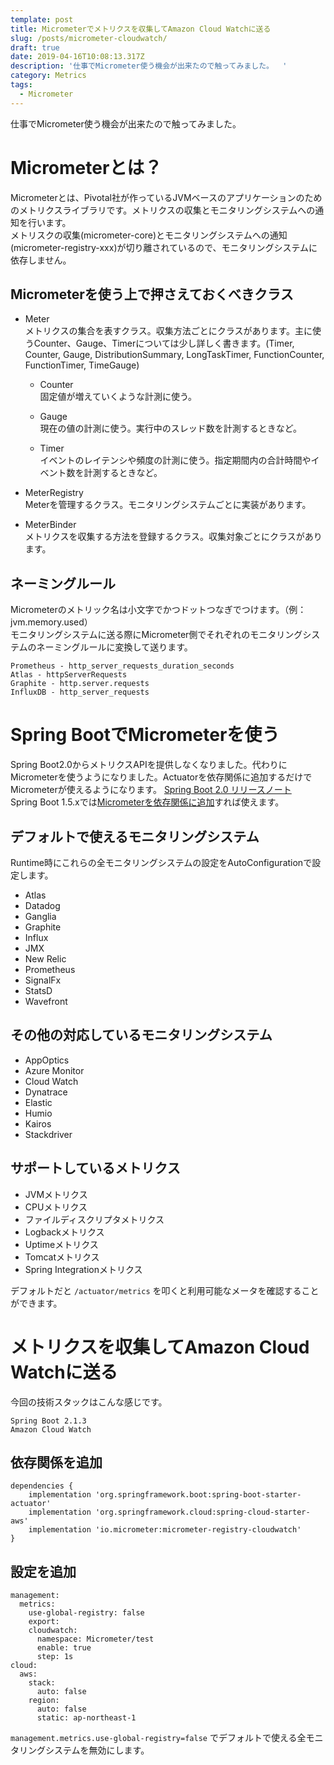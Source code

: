 ```yaml
---
template: post
title: Micrometerでメトリクスを収集してAmazon Cloud Watchに送る
slug: /posts/micrometer-cloudwatch/
draft: true
date: 2019-04-16T10:08:13.317Z
description: '仕事でMicrometer使う機会が出来たので触ってみました。  '
category: Metrics
tags:
  - Micrometer
---
```

仕事でMicrometer使う機会が出来たので触ってみました。  

# Micrometerとは？
Micrometerとは、Pivotal社が作っているJVMベースのアプリケーションのためのメトリクスライブラリです。メトリクスの収集とモニタリングシステムへの通知を行います。  
メトリスクの収集(micrometer-core)とモニタリングシステムへの通知(micrometer-registry-xxx)が切り離されているので、モニタリングシステムに依存しません。

## Micrometerを使う上で押さえておくべきクラス
- Meter  
メトリクスの集合を表すクラス。収集方法ごとにクラスがあります。主に使うCounter、Gauge、Timerについては少し詳しく書きます。(Timer, Counter, Gauge, DistributionSummary, LongTaskTimer, FunctionCounter, FunctionTimer, TimeGauge)  
  - Counter    
    固定値が増えていくような計測に使う。  

  - Gauge  
    現在の値の計測に使う。実行中のスレッド数を計測するときなど。  

  - Timer  
    イベントのレイテンシや頻度の計測に使う。指定期間内の合計時間やイベント数を計測するときなど。

- MeterRegistry  
Meterを管理するクラス。モニタリングシステムごとに実装があります。  

- MeterBinder  
メトリクスを収集する方法を登録するクラス。収集対象ごとにクラスがあります。  

## ネーミングルール
Micrometerのメトリック名は小文字でかつドットつなぎでつけます。（例：jvm.memory.used）  
モニタリングシステムに送る際にMicrometer側でそれぞれのモニタリングシステムのネーミングルールに変換して送ります。

```
Prometheus - http_server_requests_duration_seconds
Atlas - httpServerRequests
Graphite - http.server.requests
InfluxDB - http_server_requests
```

# Spring BootでMicrometerを使う
Spring Boot2.0からメトリクスAPIを提供しなくなりました。代わりにMicrometerを使うようになりました。Actuatorを依存関係に追加するだけでMicrometerが使えるようになります。
[Spring Boot 2.0 リリースノート](https://github.com/spring-projects/spring-boot/wiki/Spring-Boot-2.0-Release-Notes#micrometer)  
Spring Boot 1.5.xでは[Micrometerを依存関係に追加](https://micrometer.io/docs/ref/spring/1.5)すれば使えます。  

## デフォルトで使えるモニタリングシステム
Runtime時にこれらの全モニタリングシステムの設定をAutoConfigurationで設定します。

- Atlas
- Datadog
- Ganglia
- Graphite
- Influx
- JMX
- New Relic
- Prometheus
- SignalFx
- StatsD
- Wavefront

## その他の対応しているモニタリングシステム
- AppOptics
- Azure Monitor
- Cloud Watch
- Dynatrace
- Elastic
- Humio
- Kairos
- Stackdriver

## サポートしているメトリクス
- JVMメトリクス
- CPUメトリクス
- ファイルディスクリプタメトリクス
- Logbackメトリクス
- Uptimeメトリクス
- Tomcatメトリクス
- Spring Integrationメトリクス

デフォルトだと `/actuator/metrics` を叩くと利用可能なメータを確認することができます。  

# メトリクスを収集してAmazon Cloud Watchに送る
今回の技術スタックはこんな感じです。
```
Spring Boot 2.1.3
Amazon Cloud Watch
```

## 依存関係を追加
```
dependencies {
    implementation 'org.springframework.boot:spring-boot-starter-actuator'
    implementation 'org.springframework.cloud:spring-cloud-starter-aws'
    implementation 'io.micrometer:micrometer-registry-cloudwatch'
}
```

## 設定を追加
```
management:
  metrics:
    use-global-registry: false
    export:
    cloudwatch:
      namespace: Micrometer/test
      enable: true
      step: 1s
cloud:
  aws:
    stack:
      auto: false
    region:
      auto: false
      static: ap-northeast-1
```

`management.metrics.use-global-registry=false` でデフォルトで使える全モニタリングシステムを無効にします。  
